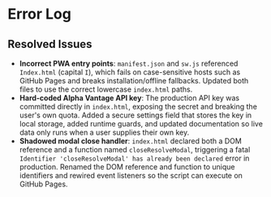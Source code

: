 # Error Log

## Resolved Issues

- **Incorrect PWA entry points**: `manifest.json` and `sw.js` referenced `Index.html` (capital `I`), which fails on case-sensitive hosts such as GitHub Pages and breaks installation/offline fallbacks. Updated both files to use the correct lowercase `index.html` paths.
- **Hard-coded Alpha Vantage API key**: The production API key was committed directly in `index.html`, exposing the secret and breaking the user's own quota. Added a secure settings field that stores the key in local storage, added runtime guards, and updated documentation so live data only runs when a user supplies their own key.
- **Shadowed modal close handler**: `index.html` declared both a DOM reference and a function named `closeResolveModal`, triggering a fatal `Identifier 'closeResolveModal' has already been declared` error in production. Renamed the DOM reference and function to unique identifiers and rewired event listeners so the script can execute on GitHub Pages.
